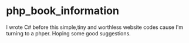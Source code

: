 # php_book_information
I wrote C# before this simple,tiny and worthless website codes cause I'm turning to a phper.
Hoping some good suggestions.
